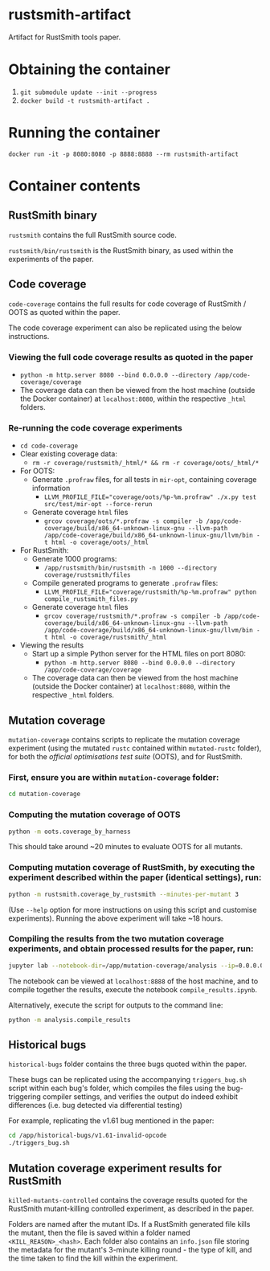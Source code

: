 # rustsmith-artifact
Artifact for RustSmith tools paper.

# Obtaining the container
1. `git submodule update --init --progress`
2. `docker build -t rustsmith-artifact .`

# Running the container
`docker run -it -p 8080:8080 -p 8888:8888 --rm rustsmith-artifact`

# Container contents

## RustSmith binary
`rustsmith` contains the full RustSmith source code.

`rustsmith/bin/rustsmith` is the RustSmith binary, as used within the experiments of the paper.

## Code coverage
`code-coverage` contains the full results for code coverage of RustSmith / OOTS as quoted within the paper. 

The code coverage experiment can also be replicated using the below instructions.

### Viewing the full code coverage results as quoted in the paper
- `python -m http.server 8080 --bind 0.0.0.0 --directory /app/code-coverage/coverage`
- The coverage data can then be viewed from the host machine (outside the Docker container) at `localhost:8080`, within the respective `_html` folders.

### Re-running the code coverage experiments
- `cd code-coverage` 
- Clear existing coverage data:
    - `rm -r coverage/rustsmith/_html/* && rm -r coverage/oots/_html/*`
- For OOTS:
    - Generate `.profraw` files, for all tests in `mir-opt`, containing coverage information
        - `LLVM_PROFILE_FILE="coverage/oots/%p-%m.profraw" ./x.py test src/test/mir-opt --force-rerun`
    - Generate coverage `html` files
        - `grcov coverage/oots/*.profraw -s compiler -b /app/code-coverage/build/x86_64-unknown-linux-gnu --llvm-path /app/code-coverage/build/x86_64-unknown-linux-gnu/llvm/bin -t html -o coverage/oots/_html`
- For RustSmith:
    - Generate 1000 programs:
        - `/app/rustsmith/bin/rustsmith -n 1000 --directory coverage/rustsmith/files`
    - Compile generated programs to generate `.profraw` files:
        - `LLVM_PROFILE_FILE="coverage/rustsmith/%p-%m.profraw" python compile_rustsmith_files.py`
    - Generate coverage `html` files
        - `grcov coverage/rustsmith/*.profraw -s compiler -b /app/code-coverage/build/x86_64-unknown-linux-gnu --llvm-path /app/code-coverage/build/x86_64-unknown-linux-gnu/llvm/bin -t html -o coverage/rustsmith/_html`
- Viewing the results
    - Start up a simple Python server for the HTML files on port 8080:
        - `python -m http.server 8080 --bind 0.0.0.0 --directory /app/code-coverage/coverage`
    - The coverage data can then be viewed from the host machine (outside the Docker container) at `localhost:8080`, within the respective `_html` folders.

## Mutation coverage
`mutation-coverage` contains scripts to replicate the mutation coverage experiment (using the mutated `rustc` contained within `mutated-rustc` folder), for both the _official optimisations test suite_ (OOTS), and for RustSmith.

### First, ensure you are within `mutation-coverage` folder:
```bash
cd mutation-coverage
```

### Computing the mutation coverage of OOTS
```bash
python -m oots.coverage_by_harness
```
This should take around ~20 minutes to evaluate OOTS for all mutants.

### Computing mutation coverage of RustSmith, by executing the experiment described within the paper (identical settings), run:
```bash
python -m rustsmith.coverage_by_rustsmith --minutes-per-mutant 3
```
(Use `--help` option for more instructions on using this script and customise experiments). Running the above experiment will take ~18 hours.

### Compiling the results from the two mutation coverage experiments, and obtain processed results for the paper, run:
```bash
jupyter lab --notebook-dir=/app/mutation-coverage/analysis --ip=0.0.0.0 --port=8888 --allow-root
```
The notebook can be viewed at `localhost:8888` of the host machine, and to compile together the results, execute the notebook `compile_results.ipynb`.

Alternatively, execute the script for outputs to the command line:
```bash
python -m analysis.compile_results
```

## Historical bugs
`historical-bugs` folder contains the three bugs quoted within the paper.

These bugs can be replicated using the accompanying `triggers_bug.sh` script within each bug's folder, which compiles the files using the bug-triggering compiler settings, and verifies the output do indeed exhibit differences (i.e. bug detected via differential testing)

For example, replicating the v1.61 bug mentioned in the paper:
```bash
cd /app/historical-bugs/v1.61-invalid-opcode
./triggers_bug.sh
```

## Mutation coverage experiment results for RustSmith
`killed-mutants-controlled` contains the coverage results quoted for the RustSmith mutant-killing controlled experiment, as described in the paper.

Folders are named after the mutant IDs. If a RustSmith generated file kills the mutant, then the file is saved within a folder named `<KILL_REASON>_<hash>`. Each folder also contains an `info.json` file storing the metadata for the mutant's 3-minute killing round - the type of kill, and the time taken to find the kill within the experiment.
